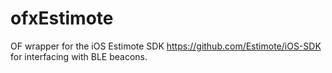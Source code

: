 ofxEstimote
===========

OF wrapper for the iOS Estimote SDK https://github.com/Estimote/iOS-SDK for interfacing with BLE beacons.
